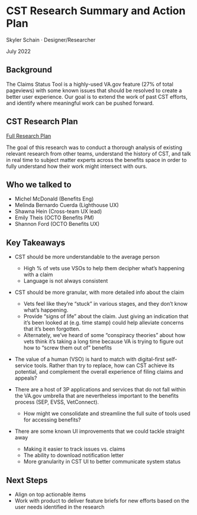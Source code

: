 # CST Research Summary and Action Plan

Skyler Schain · Designer/Researcher

July 2022

## Background
The Claims Status Tool is a highly-used VA.gov feature (27% of total pageviews) with some known issues that should be resolved to create a better user experience. Our goal is to extend the work of past CST efforts, and identify where meaningful work can be pushed forward.

## CST Research Plan
[Full Research Plan](https://github.com/department-of-veterans-affairs/va.gov-team/blob/master/products/claim-appeal-status/research/Discovery-2022/researchplan.md)

The goal of this research was to conduct a thorough analysis of existing relevant research from other teams, understand the history of CST, and talk in real time to subject matter experts across the benefits space in order to fully understand how their work might intersect with ours.

## Who we talked to 
- Michel McDonald (Benefits Eng)
- Melinda Bernardo Cuerda (Lighthouse UX)
- Shawna Hein (Cross-team UX lead)
- Emily Theis (OCTO Benefits PM)
- Shannon Ford (OCTO Benefits UX)

## Key Takeaways
- CST should be more understandable to the average person
  - High % of vets use VSOs to help them decipher what’s happening with a claim
  - Language is not always consistent
  
- CST should be more granular, with more detailed info about the claim
  - Vets feel like they’re “stuck” in various stages, and they don’t know what’s happening. 
  - Provide “signs of life” about the claim. Just giving an indication that it’s been looked at (e.g. time stamp) could help alleviate concerns that it’s been forgotten.
  - Alternately, we’ve heard of some “conspiracy theories” about how vets think it’s taking a long time because VA is trying to figure out how to “screw them out of” benefits
  
- The value of a human (VSO) is hard to match with digital-first self-service tools. Rather than try to replace, how can CST achieve its potential, and complement the overall experience of filing claims and appeals?

- There are a host of 3P applications and services that do not fall within the VA.gov umbrella that are nevertheless important to the benefits process (SEP, EVSS, VetConnect). 
  - How might we consolidate and streamline the full suite of tools used for accessing benefits?
  
- There are some known UI improvements that we could tackle straight away
  - Making it easier to track issues vs. claims
  - The ability to download notification letter
  - More granularity in CST UI to better communicate system status

## Next Steps
- Align on top actionable items
- Work with product to deliver feature briefs for new efforts based on the user needs identified in the research
